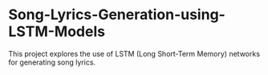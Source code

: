 # Song-Lyrics-Generation-using-LSTM-Models
This project explores the use of LSTM (Long Short-Term Memory) networks for generating song lyrics. 
